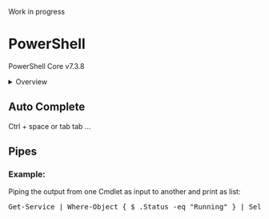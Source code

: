 Work in progress


# PowerShell
PowerShell Core v7.3.8

<details>
<summary>Overview</summary>
<a href="#autocomplete">Auto Complete</a><br>
<a href="#pipes">Pipes</a>
</details>

<h2 id="autocomplete">Auto Complete</h2>
Ctrl + space or tab tab ...

<h2 id="pipes">Pipes</h2>
<h3>Example:</h3>
Piping the output from one Cmdlet as input to another and print as list:
<pre>
Get-Service | Where-Object { $_.Status -eq "Running" } | Select-Object DisplayName, Status
</pre>

